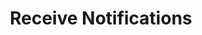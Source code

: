 ---
title: Receive Notifications
excerpt: ''
deprecated: false
hidden: true
metadata:
  title: ''
  description: ''
  robots: index
next:
  description: ''
---